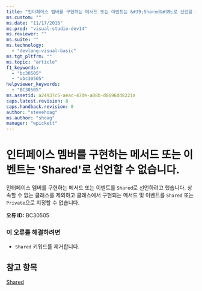 ```yaml
---
title: "인터페이스 멤버를 구현하는 메서드 또는 이벤트는 &#39;Shared&#39;로 선언할 수 없습니다. | Microsoft Docs"
ms.custom: ""
ms.date: "11/17/2016"
ms.prod: "visual-studio-dev14"
ms.reviewer: ""
ms.suite: ""
ms.technology: 
  - "devlang-visual-basic"
ms.tgt_pltfrm: ""
ms.topic: "article"
f1_keywords: 
  - "bc30505"
  - "vbc30505"
helpviewer_keywords: 
  - "BC30505"
ms.assetid: a24937c5-aeac-47de-a08b-d8696dd8221a
caps.latest.revision: 8
caps.handback.revision: 8
author: "stevehoag"
ms.author: "shoag"
manager: "wpickett"
---
```

# 인터페이스 멤버를 구현하는 메서드 또는 이벤트는 &#39;Shared&#39;로 선언할 수 없습니다.
인터페이스 멤버를 구현하는 메서드 또는 이벤트를 `Shared`로 선언하려고 했습니다. 상속할 수 없는 클래스를 제외하고 클래스에서 구현되는 메서드 및 이벤트를 `Shared` 또는 `Private`으로 지정할 수 없습니다.  
  
 **오류 ID:** BC30505  
  
### 이 오류를 해결하려면  
  
-   `Shared` 키워드를 제거합니다.  
  
## 참고 항목  
 [Shared](../Topic/Shared%20\(Visual%20Basic\).md)
